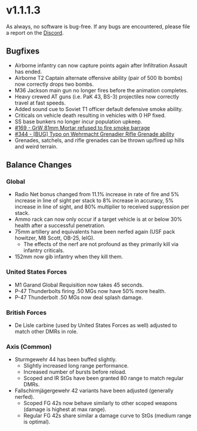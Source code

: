 # v1.1.1.3

As always, no software is bug-free. If any bugs are encountered, please file a report on the [Discord](https://discord.gg/6VeK5jhggB).

## Bugfixes

- Airborne infantry can now capture points again after Infiltration Assault has ended.
- Airborne T2 Captain alternate offensive ability (pair of 500 lb bombs) now correctly drops two bombs.
- M36 Jackson main gun no longer fires before the animation completes.
- Heavy crewed AT guns (i.e. PaK 43, BS-3) projectiles now correctly travel at fast speeds.
- Added sound cue to Soviet T1 officer default defensive smoke ability.
- Criticals on vehicle death resulting in vehicles with 0 HP fixed.
- SS base bunkers no longer incur population upkeep.
- [#169 - GrW 81mm Mortar refused to fire smoke barrage](https://github.com/Stoklomolvi/Spearhead-Public/issues/169)
- [#344 - [BUG] Typo on Wehrmacht Grenadier Rifle Grenade ability](https://github.com/Stoklomolvi/Spearhead-Public/issues/344)
- Grenades, satchels, and rifle grenades can be thrown up/fired up hills and weird terrain.

## Balance Changes

### Global

- Radio Net bonus changed from 11.1% increase in rate of fire and 5% increase in line of sight per stack to 8% increase in accuracy, 5% increase in line of sight, and 80% multiplier to received suppression per stack.
- Ammo rack can now only occur if a target vehicle is at or below 30% health after a successful penetration.
- 75mm artillery and equivalents have been nerfed again (USF pack howitzer, M8 Scott, OB-25, leIG).
  - The effects of the nerf are not profound as they primarily kill via infantry criticals.
- 152mm now gib infantry when they kill them.

### United States Forces

- M1 Garand Global Requisition now takes 45 seconds.
- P-47 Thunderbolts firing .50 MGs now have 50% more health.
- P-47 Thunderbolt .50 MGs now deal splash damage.

### British Forces

- De Lisle carbine (used by United States Forces as well) adjusted to match other DMRs in role.

### Axis (Common)

- Sturmgewehr 44 has been buffed slightly.
  - Slightly increased long range performance.
  - Increased number of bursts before reload.
  - Scoped and IR StGs have been granted 80 range to match regular DMRs.
- Fallschirmjägergewehr 42 variants have been adjusted (generally nerfed).
  - Scoped FG 42s now behave similarly to other scoped weapons (damage is highest at max range).
  - Regular FG 42s share similar a damage curve to StGs (medium range is optimal).
